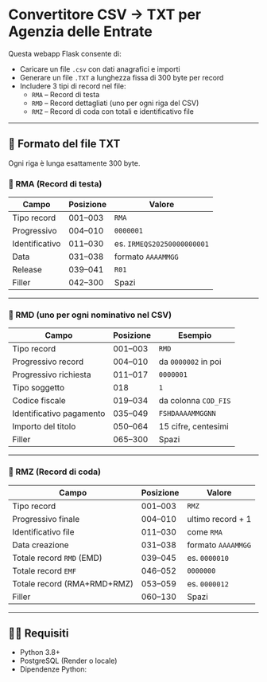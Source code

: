 # Convertitore CSV → TXT per Agenzia delle Entrate

Questa webapp Flask consente di:

- Caricare un file `.csv` con dati anagrafici e importi
- Generare un file `.TXT` a lunghezza fissa di 300 byte per record
- Includere 3 tipi di record nel file:
  - `RMA` – Record di testa
  - `RMD` – Record dettagliati (uno per ogni riga del CSV)
  - `RMZ` – Record di coda con totali e identificativo file

---

## 🧩 Formato del file TXT

Ogni riga è lunga esattamente 300 byte.

### 📌 RMA (Record di testa)

| Campo        | Posizione | Valore                       |
|--------------|-----------|------------------------------|
| Tipo record  | 001–003   | `RMA`                        |
| Progressivo  | 004–010   | `0000001`                    |
| Identificativo|011–030   | es. `IRMEQS20250000000001`   |
| Data         | 031–038   | formato `AAAAMMGG`           |
| Release      | 039–041   | `R01`                        |
| Filler       | 042–300   | Spazi                        |

---

### 📌 RMD (uno per ogni nominativo nel CSV)

| Campo                       | Posizione | Esempio                        |
|----------------------------|-----------|--------------------------------|
| Tipo record                | 001–003   | `RMD`                          |
| Progressivo record         | 004–010   | da `0000002` in poi            |
| Progressivo richiesta      | 011–017   | `0000001`                      |
| Tipo soggetto              | 018       | `1`                            |
| Codice fiscale             | 019–034   | da colonna `COD_FIS`           |
| Identificativo pagamento   | 035–049   | `FSHDAAAAMMGGNN`               |
| Importo del titolo         | 050–064   | 15 cifre, centesimi            |
| Filler                     | 065–300   | Spazi                          |

---

### 📌 RMZ (Record di coda)

| Campo                              | Posizione | Valore                              |
|-----------------------------------|-----------|-------------------------------------|
| Tipo record                       | 001–003   | `RMZ`                               |
| Progressivo finale                | 004–010   | ultimo record + 1                   |
| Identificativo file               | 011–030   | come `RMA`                          |
| Data creazione                    | 031–038   | formato `AAAAMMGG`                  |
| Totale record `RMD` (EMD)         | 039–045   | es. `0000010`                       |
| Totale record `EMF`               | 046–052   | `0000000`                           |
| Totale record (RMA+RMD+RMZ)       | 053–059   | es. `0000012`                       |
| Filler                            | 060–130   | Spazi                               |

---

## 🧑‍💻 Requisiti

- Python 3.8+
- PostgreSQL (Render o locale)
- Dipendenze Python:
